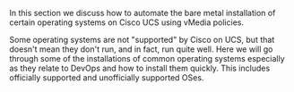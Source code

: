 In this section we discuss how to automate the bare metal installation of certain operating systems on Cisco UCS using vMedia policies.  

Some operating systems are not "supported" by Cisco on UCS, but that doesn't mean they don't run, and in fact, run
quite well.  Here we will go through some of the installations of common operating systems especially as they relate
to DevOps and how to install them quickly. This includes officially supported and unofficially supported OSes.  

